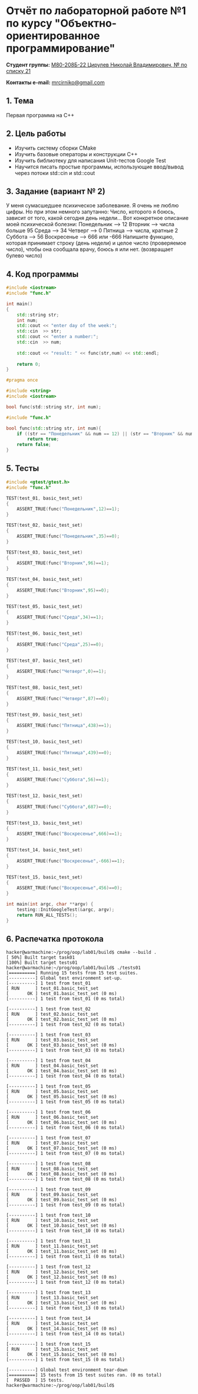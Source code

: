 # Отчёт по лабораторной работе №1 по курсу "Объектно-ориентированное программирование"

<b>Студент группы:</b> <ins>М80-208Б-22 Цирулев Николай Владимирович, № по списку 21</ins> 

<b>Контакты e-mail:</b> <ins>mrcirniko@gmail.com</ins>

## 1. Тема
Первая программа на C++

## 2. Цель работы
- Изучить систему сборки CMake
- Изучить базовые операторы и конструкции C++
- Изучить библиотеку для написания Unit-тестов Google Test
- Научится писать простые программы, использующие ввод/вывод через потоки std::cin и std::cout

## 3. Задание (вариант № 2)
У меня сумасшедшее психическое заболевание. Я очень не люблю цифры. Но при этом немного запутанно: Число, которого я боюсь, зависит от того, какой сегодня день недели... Вот конкретное описание моей психической болезни:
Понедельник --> 12
Вторник --> числа больше 95
Среда --> 34
Четверг --> 0
Пятница --> числа, кратные 2
Суббота --> 56
Воскресенье --> 666 или -666
Напишите функцию, которая принимает строку (день недели) и целое число (проверяемое число), чтобы она сообщала врачу, боюсь я или нет. (возвращает булево число)

## 4. Код программы

```:src/task01.cpp
#include <iostream>
#include "func.h"

int main()
{
    std::string str;
    int num;
    std::cout << "enter day of the week:";
    std::cin  >> str;
    std::cout << "enter a number:";
    std::cin  >> num;
    
    std::cout << "result: " << func(str,num) << std::endl;
    
    return 0;
}
```

```:src/func.h
#pragma once

#include <string>
#include <iostream>

bool func(std::string str, int num);
```

```:src/func.cpp
#include "func.h"

bool func(std::string str, int num){
    if ((str == "Понедельник" && num == 12) || (str == "Вторник" && num > 95) || (str == "Среда" && num == 34) || (str == "Четверг" && num == 0) || (str == "Пятница" && num % 2 == 0) || (str == "Суббота" && num == 56) || (str == "Воскресенье" && abs(num) == 666))
        return true;
    return false;
}
```

## 5. Тесты

```:src/tests01.cpp
#include <gtest/gtest.h>
#include "func.h"

TEST(test_01, basic_test_set)
{
    ASSERT_TRUE(func("Понедельник",12)==1);
}

TEST(test_02, basic_test_set)
{
    ASSERT_TRUE(func("Понедельник",35)==0);
}

TEST(test_03, basic_test_set)
{
    ASSERT_TRUE(func("Вторник",96)==1);
}

TEST(test_04, basic_test_set)
{
    ASSERT_TRUE(func("Вторник",95)==0);
}

TEST(test_05, basic_test_set)
{
    ASSERT_TRUE(func("Среда",34)==1);
}

TEST(test_06, basic_test_set)
{
    ASSERT_TRUE(func("Среда",25)==0);
}

TEST(test_07, basic_test_set)
{
    ASSERT_TRUE(func("Четверг",0)==1);
}

TEST(test_08, basic_test_set)
{
    ASSERT_TRUE(func("Четверг",87)==0);
}

TEST(test_09, basic_test_set)
{
    ASSERT_TRUE(func("Пятница",438)==1);
}

TEST(test_10, basic_test_set)
{
    ASSERT_TRUE(func("Пятница",439)==0);
}

TEST(test_11, basic_test_set)
{
    ASSERT_TRUE(func("Суббота",56)==1);
}

TEST(test_12, basic_test_set)
{
    ASSERT_TRUE(func("Суббота",687)==0);
}

TEST(test_13, basic_test_set)
{
    ASSERT_TRUE(func("Воскресенье",666)==1);
}

TEST(test_14, basic_test_set)
{
    ASSERT_TRUE(func("Воскресенье",-666)==1);
}

TEST(test_15, basic_test_set)
{
    ASSERT_TRUE(func("Воскресенье",456)==0);
}

int main(int argc, char **argv) {
    testing::InitGoogleTest(&argc, argv);
    return RUN_ALL_TESTS();
}
```

## 6. Распечатка протокола 

```
hacker@warmachine:~/prog/oop/lab01/build$ cmake --build .
[ 50%] Built target task01
[100%] Built target tests01
hacker@warmachine:~/prog/oop/lab01/build$ ./tests01
[==========] Running 15 tests from 15 test suites.
[----------] Global test environment set-up.
[----------] 1 test from test_01
[ RUN      ] test_01.basic_test_set
[       OK ] test_01.basic_test_set (0 ms)
[----------] 1 test from test_01 (0 ms total)

[----------] 1 test from test_02
[ RUN      ] test_02.basic_test_set
[       OK ] test_02.basic_test_set (0 ms)
[----------] 1 test from test_02 (0 ms total)

[----------] 1 test from test_03
[ RUN      ] test_03.basic_test_set
[       OK ] test_03.basic_test_set (0 ms)
[----------] 1 test from test_03 (0 ms total)

[----------] 1 test from test_04
[ RUN      ] test_04.basic_test_set
[       OK ] test_04.basic_test_set (0 ms)
[----------] 1 test from test_04 (0 ms total)

[----------] 1 test from test_05
[ RUN      ] test_05.basic_test_set
[       OK ] test_05.basic_test_set (0 ms)
[----------] 1 test from test_05 (0 ms total)

[----------] 1 test from test_06
[ RUN      ] test_06.basic_test_set
[       OK ] test_06.basic_test_set (0 ms)
[----------] 1 test from test_06 (0 ms total)

[----------] 1 test from test_07
[ RUN      ] test_07.basic_test_set
[       OK ] test_07.basic_test_set (0 ms)
[----------] 1 test from test_07 (0 ms total)

[----------] 1 test from test_08
[ RUN      ] test_08.basic_test_set
[       OK ] test_08.basic_test_set (0 ms)
[----------] 1 test from test_08 (0 ms total)

[----------] 1 test from test_09
[ RUN      ] test_09.basic_test_set
[       OK ] test_09.basic_test_set (0 ms)
[----------] 1 test from test_09 (0 ms total)

[----------] 1 test from test_10
[ RUN      ] test_10.basic_test_set
[       OK ] test_10.basic_test_set (0 ms)
[----------] 1 test from test_10 (0 ms total)

[----------] 1 test from test_11
[ RUN      ] test_11.basic_test_set
[       OK ] test_11.basic_test_set (0 ms)
[----------] 1 test from test_11 (0 ms total)

[----------] 1 test from test_12
[ RUN      ] test_12.basic_test_set
[       OK ] test_12.basic_test_set (0 ms)
[----------] 1 test from test_12 (0 ms total)

[----------] 1 test from test_13
[ RUN      ] test_13.basic_test_set
[       OK ] test_13.basic_test_set (0 ms)
[----------] 1 test from test_13 (0 ms total)

[----------] 1 test from test_14
[ RUN      ] test_14.basic_test_set
[       OK ] test_14.basic_test_set (0 ms)
[----------] 1 test from test_14 (0 ms total)

[----------] 1 test from test_15
[ RUN      ] test_15.basic_test_set
[       OK ] test_15.basic_test_set (0 ms)
[----------] 1 test from test_15 (0 ms total)

[----------] Global test environment tear-down
[==========] 15 tests from 15 test suites ran. (0 ms total)
[  PASSED  ] 15 tests.
hacker@warmachine:~/prog/oop/lab01/build$
```
